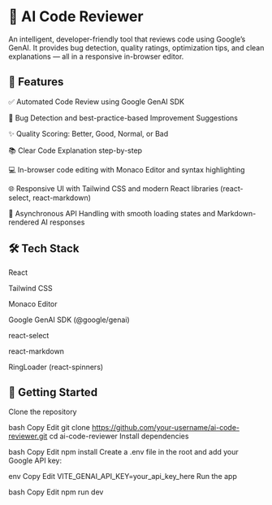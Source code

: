 # 🧠 AI Code Reviewer
An intelligent, developer-friendly tool that reviews code using Google’s GenAI. It provides bug detection, quality ratings, optimization tips, and clean explanations — all in a responsive in-browser editor.

## 🚀 Features
✅ Automated Code Review using Google GenAI SDK

🐞 Bug Detection and best-practice-based Improvement Suggestions

✨ Quality Scoring: Better, Good, Normal, or Bad

📚 Clear Code Explanation step-by-step

💻 In-browser code editing with Monaco Editor and syntax highlighting

🌐 Responsive UI with Tailwind CSS and modern React libraries (react-select, react-markdown)

🔄 Asynchronous API Handling with smooth loading states and Markdown-rendered AI responses

## 🛠️ Tech Stack
React

Tailwind CSS

Monaco Editor

Google GenAI SDK (@google/genai)

react-select

react-markdown

RingLoader (react-spinners)

## 🧪 Getting Started
Clone the repository

bash
Copy
Edit
git clone https://github.com/your-username/ai-code-reviewer.git
cd ai-code-reviewer
Install dependencies

bash
Copy
Edit
npm install
Create a .env file in the root and add your Google API key:

env
Copy
Edit
VITE_GENAI_API_KEY=your_api_key_here
Run the app

bash
Copy
Edit
npm run dev
